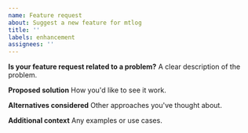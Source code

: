 ```yaml
---
name: Feature request
about: Suggest a new feature for mtlog
title: ''
labels: enhancement
assignees: ''
---
```


**Is your feature request related to a problem?**
A clear description of the problem.

**Proposed solution**
How you'd like to see it work.

**Alternatives considered**
Other approaches you've thought about.

**Additional context**
Any examples or use cases.